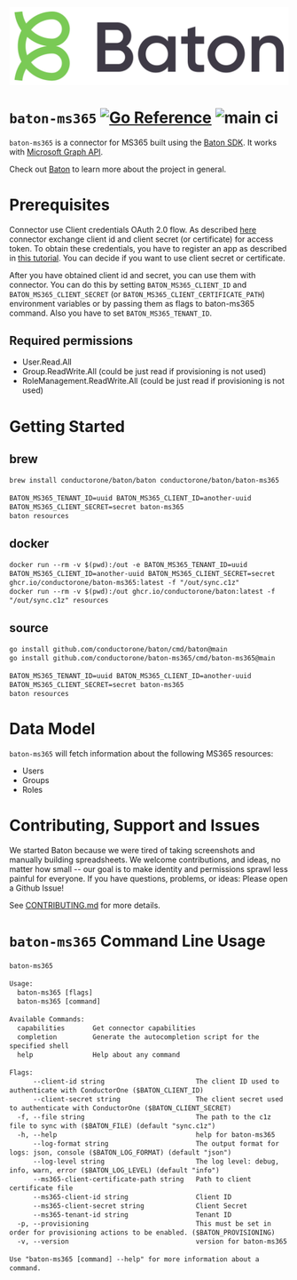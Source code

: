 ![Baton Logo](./docs/images/baton-logo.png)

# `baton-ms365` [![Go Reference](https://pkg.go.dev/badge/github.com/conductorone/baton-ms365.svg)](https://pkg.go.dev/github.com/conductorone/baton-ms365) ![main ci](https://github.com/conductorone/baton-ms365/actions/workflows/main.yaml/badge.svg)

`baton-ms365` is a connector for MS365 built using the [Baton SDK](https://github.com/conductorone/baton-sdk). It works with [Microsoft Graph API](https://learn.microsoft.com/en-gb/graph/api/overview?view=graph-rest-1.0).

Check out [Baton](https://github.com/conductorone/baton) to learn more about the project in general.

# Prerequisites

Connector use Client credentials OAuth 2.0 flow. As described [here](https://learn.microsoft.com/en-us/entra/identity-platform/v2-oauth2-client-creds-grant-flow) connector exchange client id and client secret (or certificate) for access token. To obtain these credentials, you have to register an app as described in [this tutorial](https://learn.microsoft.com/en-gb/graph/auth-register-app-v2?context=graph%2Fapi%2F1.0&view=graph-rest-1.0#add-credentials). You can decide if you want to use client secret or certificate.

After you have obtained client id and secret, you can use them with connector. You can do this by setting `BATON_MS365_CLIENT_ID` and `BATON_MS365_CLIENT_SECRET` (or `BATON_MS365_CLIENT_CERTIFICATE_PATH`) environment variables or by passing them as flags to baton-ms365 command. Also you have to set `BATON_MS365_TENANT_ID`.

## Required permissions

- User.Read.All
- Group.ReadWrite.All (could be just read if provisioning is not used)
- RoleManagement.ReadWrite.All (could be just read if provisioning is not used)

# Getting Started

## brew

```
brew install conductorone/baton/baton conductorone/baton/baton-ms365

BATON_MS365_TENANT_ID=uuid BATON_MS365_CLIENT_ID=another-uuid BATON_MS365_CLIENT_SECRET=secret baton-ms365
baton resources
```

## docker

```
docker run --rm -v $(pwd):/out -e BATON_MS365_TENANT_ID=uuid BATON_MS365_CLIENT_ID=another-uuid BATON_MS365_CLIENT_SECRET=secret ghcr.io/conductorone/baton-ms365:latest -f "/out/sync.c1z"
docker run --rm -v $(pwd):/out ghcr.io/conductorone/baton:latest -f "/out/sync.c1z" resources
```

## source

```
go install github.com/conductorone/baton/cmd/baton@main
go install github.com/conductorone/baton-ms365/cmd/baton-ms365@main

BATON_MS365_TENANT_ID=uuid BATON_MS365_CLIENT_ID=another-uuid BATON_MS365_CLIENT_SECRET=secret baton-ms365
baton resources
```

# Data Model

`baton-ms365` will fetch information about the following MS365 resources:

- Users
- Groups
- Roles

# Contributing, Support and Issues

We started Baton because we were tired of taking screenshots and manually building spreadsheets. We welcome contributions, and ideas, no matter how small -- our goal is to make identity and permissions sprawl less painful for everyone. If you have questions, problems, or ideas: Please open a Github Issue!

See [CONTRIBUTING.md](https://github.com/ConductorOne/baton/blob/main/CONTRIBUTING.md) for more details.

# `baton-ms365` Command Line Usage

```
baton-ms365

Usage:
  baton-ms365 [flags]
  baton-ms365 [command]

Available Commands:
  capabilities       Get connector capabilities
  completion         Generate the autocompletion script for the specified shell
  help               Help about any command

Flags:
      --client-id string                       The client ID used to authenticate with ConductorOne ($BATON_CLIENT_ID)
      --client-secret string                   The client secret used to authenticate with ConductorOne ($BATON_CLIENT_SECRET)
  -f, --file string                            The path to the c1z file to sync with ($BATON_FILE) (default "sync.c1z")
  -h, --help                                   help for baton-ms365
      --log-format string                      The output format for logs: json, console ($BATON_LOG_FORMAT) (default "json")
      --log-level string                       The log level: debug, info, warn, error ($BATON_LOG_LEVEL) (default "info")
      --ms365-client-certificate-path string   Path to client certificate file
      --ms365-client-id string                 Client ID
      --ms365-client-secret string             Client Secret
      --ms365-tenant-id string                 Tenant ID
  -p, --provisioning                           This must be set in order for provisioning actions to be enabled. ($BATON_PROVISIONING)
  -v, --version                                version for baton-ms365

Use "baton-ms365 [command] --help" for more information about a command.
```